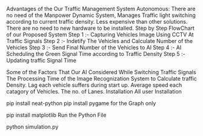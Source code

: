 Advantages of the Our Traffic Management System
Autonomous: There are no need of the Manpower
Dynamic System, Manages Traffic light switching according to current traffic density.
Less expensive than other solutions.
There are no need to new hardware to be installed.
Step by Step FlowChart of our Proposed System
Step 1 :- Capturing Vehicles Image Using CCTV At Traffic Signals
Step 2 :- Indetify The Vehicles and Calculate Number of the Vehicles
Step 3 :- Send Final Number of the Vehicles to AI
Step 4 :- AI Scheduling the Green Signal Time according to Traffic Density
Step 5 :- Updating traffic Signal Time

Some of the Factors That Our AI Considered While Switching Traffic Signals
The Processing Time of the Image Recognization System to Calculate traffic Density.
Lag each vehicle suffers during start up.
Average speed each catagory of Vehicles.
The no. of Lanes.
Installation
All user Installation

pip install neat-python
pip install pygame
for the Graph only

pip install matplotlib
Run the Python File

python simulation.py
